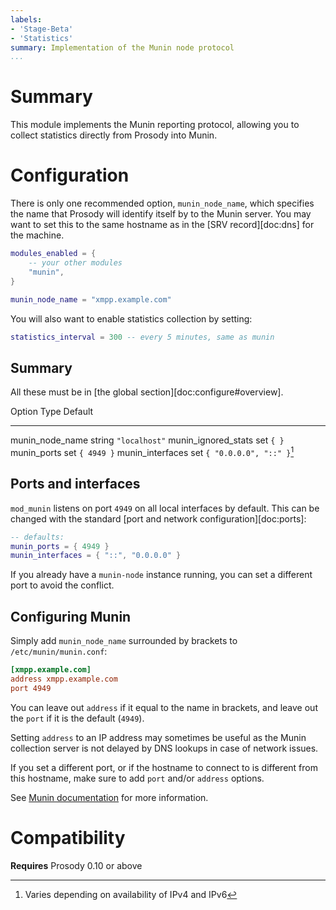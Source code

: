 ```yaml
---
labels:
- 'Stage-Beta'
- 'Statistics'
summary: Implementation of the Munin node protocol
...
```


Summary
=======

This module implements the Munin reporting protocol, allowing you to
collect statistics directly from Prosody into Munin.

Configuration
=============

There is only one recommended option, `munin_node_name`, which specifies
the name that Prosody will identify itself by to the Munin server. You
may want to set this to the same hostname as in the [SRV record][doc:dns]
for the machine.

```lua
modules_enabled = {
    -- your other modules
    "munin",
}

munin_node_name = "xmpp.example.com"
```

You will also want to enable statistics collection by setting:

```lua
statistics_interval = 300 -- every 5 minutes, same as munin
```

## Summary

All these must be in [the global section][doc:configure#overview].

  Option                  Type     Default
  ----------------------- -------- ---------------------------
  munin\_node\_name       string   `"localhost"`
  munin\_ignored\_stats   set      `{ }`
  munin\_ports            set      `{ 4949 }`
  munin\_interfaces       set      `{ "0.0.0.0", "::" }`[^1]

[^1]: Varies depending on availability of IPv4 and IPv6

## Ports and interfaces


`mod_munin` listens on port `4949` on all local interfaces by default.
This can be changed with the standard [port and network configuration][doc:ports]:


``` lua
-- defaults:
munin_ports = { 4949 }
munin_interfaces = { "::", "0.0.0.0" }
```

If you already have a `munin-node` instance running, you can set a
different port to avoid the conflict.

## Configuring Munin

Simply add `munin_node_name` surrounded by brackets to `/etc/munin/munin.conf`:

``` ini
[xmpp.example.com]
address xmpp.example.com
port 4949
```

You can leave out `address` if it equal to the name in brackets, and
leave out the `port` if it is the default (`4949`).

Setting `address` to an IP address may sometimes be useful as the Munin
collection server is not delayed by DNS lookups in case of network
issues.

If you set a different port, or if the hostname to connect to is
different from this hostname, make sure to add `port` and/or `address`
options.

See [Munin documentation][muninconf] for more information.

Compatibility
=============

**Requires** Prosody 0.10 or above

[muninconf]: http://guide.munin-monitoring.org/en/stable-2.0/reference/munin.conf.html
